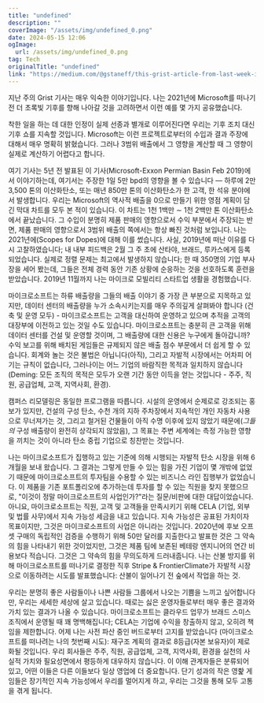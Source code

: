 ```yaml
---
title: "undefined"
description: ""
coverImage: "/assets/img/undefined_0.png"
date: 2024-05-15 12:06
ogImage: 
  url: /assets/img/undefined_0.png
tag: Tech
originalTitle: "undefined"
link: "https://medium.com/@gstaneff/this-grist-article-from-last-week-is-a-very-familiar-story-b9f8b42d154f"
---
```



지난 주의 Grist 기사는 매우 익숙한 이야기입니다. 나는 2021년에 Microsoft를 떠나기 전 더 초록빛 기후를 향해 나아갈 것을 고려하면서 이런 예를 몇 가지 공유했습니다.

착한 일을 하는 데 대한 인정이 실제 선종과 별개로 이루어진다면 우리는 기후 조치 대신 기후 쇼를 지속할 것입니다. Microsoft는 이런 프로젝트로부터의 수입과 결과 주장에 대해서 매우 명확히 밝혔습니다. 그러나 3범위 배출에서 그 영향을 계산할 때 그 영향이 실제로 계산하기 어렵다고 합니다.

여기 기사는 5년 전 발표된 이 기사(Microsoft-Exxon Permian Basin Feb 2019)에서 이야기하는데, 여기서는 주장한 1일 5만 bpd의 영향을 볼 수 있습니다 — 하루에 2만 3,500 톤의 이산화탄소, 또는 매년 850만 톤의 이산화탄소가 한 고객, 한 석유 분야에서 발생합니다. 우리는 Microsoft의 역사적 배출을 0으로 만들기 위한 영점 계획이 담긴 막대 차트를 모두 본 적이 있습니다. 이 차트는 1천 1백만 ∼ 1천 2백만 톤 이산화탄소에서 끝났습니다. 그 수입이 분명히 제품 판매의 영향으로서 수익 부분에서 주장되는 반면, 제품 판매의 영향으로서 3범위 배출의 쪽에서는 항상 빠진 것처럼 보입니다. 나는 2021년에(Scopes for Dopes)에 대해 이를 썼습니다. 사실, 2019년에 떠난 이유를 다시 고찰하였습니다; 내 내부 피드백은 2월 그 주 초에 산타야, 브래드, 루카스에게 등록되었습니다. 실제로 정렬 문제는 최고에서 발생하지 않습니다; 한 때 350명의 기업 부사장을 세어 봤는데, 그들은 전체 경력 동안 기존 상황에 순응하는 것을 선호하도록 훈련을 받았습니다. 2019년 11월까지 나는 마이크로 모빌리티 스타트업 생활을 경험했습니다.



마이크로소프트는 하류 배출량을 그들의 배출 이야기 중 가장 큰 부분으로 지목하고 있지만, 데이터 센터의 배출량을 누가 소속시키는지를 매우 주의깊게 살펴봐야 합니다 (건축 및 운영 모두) - 마이크로소프트는 고객을 대신하여 운영하고 있으며 추적을 고객의 대장부에 이전하고 있는 것일 수도 있습니다. 마이크로소프트는 충분히 큰 고객을 위해 데이터 센터를 건설 및 운영할 것이며, 그 배출량에 대한 신용은 누구에게 돌아갑니까? 수익 보고를 위해 배치된 게임들은 규제되지 않은 배출 점수 부문에서 더 쉽게 할 수 있습니다. 회계와 놀는 것은 불법은 아닙니다(아직), 그리고 자발적 시장에서는 어차피 어기는 규칙이 없습니다, 그러나이는 어느 기업의 바람직한 목적과 일치하지 않습니다(Deming: 모든 조직의 목적은 모두가 오랜 기간 동안 이득을 얻는 것입니다 - 주주, 직원, 공급업체, 고객, 지역사회, 환경).

캠퍼스 리모델링은 동일한 프로그램을 따릅니다. 시설의 운영에서 순제로로 강조되는 홍보가 있지만, 건설의 구성 탄소, 수천 개의 지하 주차장에서 지속적인 개인 자동차 사용으로 무너져가는 것, 그리고 철거된 건물들이 아직 수명 이후에 있지 않았기 때문에(*그들의* 구성 배출량이 완전히 상각되지 않았음), 그 목표는 주변 세계에는 측정 가능한 영향을 끼치는 것이 아니라 탄소 중립 기업으로 칭찬받는 것입니다.

나는 마이크로소프트가 집행하고 있는 기준에 의해 시행되는 자발적 탄소 시장을 위해 6개월을 보내 왔습니다. 그 결과는 그렇게 만들 수 있는 힘을 가진 기업이 몇 개밖에 없었기 때문에 마이크로소프트의 투자팀을 수용할 수 있는 비즈니스 라인 집행부가 없었습니다. 이 제품을 기존 포트폴리오에 추가하는데 투자를 할 수 있는 직원을 찾지 못했으므로, "이것이 정말 마이크로소프트의 사업인가?"라는 질문/비판에 대한 대답이었습니다. 아니요, 마이크로소프트는 직원, 고객 및 고객들을 만족시키기 위해 CELA (기업, 외부 및 법률 사무)에서 지속 가능성 세금을 내고 있습니다. 지속 가능성은 공표된 가치이자 목표이지만, 그것은 마이크로소프트의 사업은 아니라는 것입니다. 2020년에 후보 오프셋 구매의 독립적인 검증을 수행하기 위해 50만 달러를 지출한다고 발표한 것은 그 약속의 힘을 나타내기 위한 것이었지만, 그것은 제품 팀에 보존된 베테랑 엔지니어의 연간 비용보다 적습니다. 그것은 그 약속의 힘을 무의도하게 드러내줍니다. 나는 산불 방지를 위해 마이크로소프트를 떠나기로 결정한 직후 Stripe & FrontierClimate가 자발적 시장으로 이동하려는 시도를 발표했습니다: 산불이 일어나기 전 숲에서 작업을 하는 것.

우리는 분명히 좋은 사람들이나 나쁜 사람들 그룹에서 나오는 기쁨을 느끼고 싶어합니다만, 우리는 세세한 세상에 살고 있습니다. 때로는 싫은 운영자들로부터 매우 좋은 결과와 가치 있는 결과가 나올 수 있습니다. 마이크로소프트는 클라우드 업무가 브래드 스미스 조직에서 운영될 때 꽤 명백해집니다; CELA는 기업에 수익을 창출하지 않고, 오히려 책임을 제한합니다. 어제 나는 사전 파산 중인 버드로부터 고지를 받았습니다 (마이크로소프트를 떠나려는 나의 첫번째 시도): 재구조 계획의 결과로 8등급(자본 보유자)이 제로화될 것입니다. 우리 회사들은 주주, 직원, 공급업체, 고객, 지역사회, 환경을 실천의 사실적 가치와 필요성면에서 평등하게 대우하지 않습니다. 이 이해 관계자들은 분류되어 있고, 어떤 이들은 다른 이들보다 일상 영업에 더 중요합니다. 단기 성과의 작은 영핥 게임들은 장기적인 지속 가능성에서 우리를 멀어지게 하고, 우리는 그것을 통해 모두 고통을 겪게 됩니다.